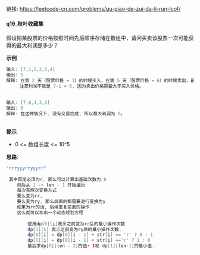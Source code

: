 链接:   https://leetcode-cn.com/problems/gu-piao-de-zui-da-li-run-lcof/

#### q19_秋叶收藏集

假设把某股票的价格按照时间先后顺序存储在数组中，请问买卖该股票一次可能获得的最大利润是多少？

 

**示例**

```java
输入: [7,1,5,3,6,4]
输出: 5
解释: 在第 2 天（股票价格 = 1）的时候买入，在第 5 天（股票价格 = 6）的时候卖出，最大利润 = 6-1 = 5 。
     注意利润不能是 7-1 = 6, 因为卖出价格需要大于买入价格。
    
    
输入: [7,6,4,3,1]
输出: 0
解释: 在这种情况下, 没有交易完成, 所以最大利润为 0。
 
```

**提示**

- 0 <= 数组长度 <= 10^5

**思路**: 

```java 
"rrryyyrryyyrr"
    
 其中首尾必须为r, 那么可以计算出基础次数为 0
    然后从 1 -> len - 1 开始遍历
    每次有两次变换方式
    要么变为rr, 
    要么变为ry, 那么后面的都需要进行变换为y
    如果为rr的话, 后续重复前面的操作. 
    这么就可以写出一个动态规划方程
     
        使用dp[0][i]表示之前变为rr后的最小操作次数
        dp[1][i] 表示之前变为ry后的最小操作次数. 
        dp[0][i] = dp[0][i - 1] + str[i] == 'r' ? 0 : 1
        dp[1][i] = dp[0][i - 1] + str[i] =='r' ? 1 : 0
        最后求dp[0][len - 2]的值+ 1和 dp[1][len-1]的最小值. 
```









